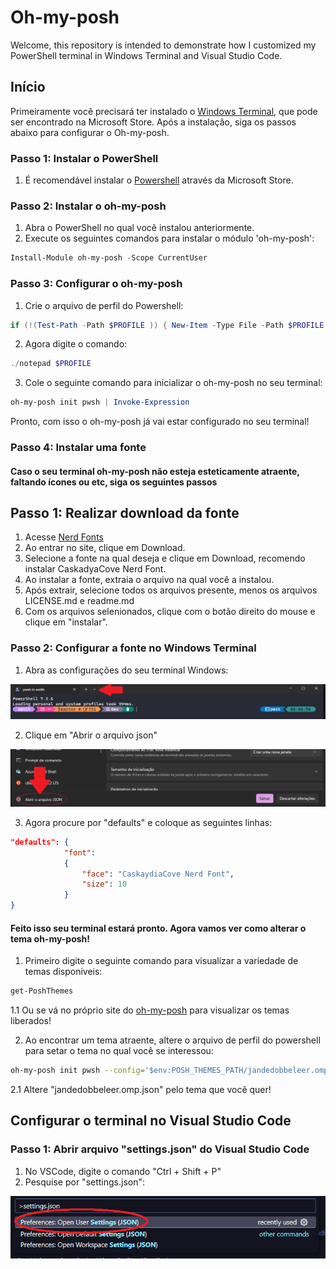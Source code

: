 # Oh-my-posh

Welcome, this repository is intended to demonstrate how I customized my PowerShell terminal in Windows Terminal and Visual Studio Code.

## Início

Primeiramente você precisará ter instalado o [Windows Terminal](https://aka.ms/terminal), que pode ser encontrado na Microsoft Store. Após a instalação, siga os passos abaixo para configurar o Oh-my-posh.

### Passo 1: Instalar o PowerShell

1. É recomendável instalar o [Powershell](https://apps.microsoft.com/store/detail/powershell/9MZ1SNWT0N5D?hl=pt-br&gl=br) através da Microsoft Store.

### Passo 2: Instalar o oh-my-posh

1. Abra o PowerShell no qual você instalou anteriormente.
2. Execute os seguintes comandos para instalar o módulo 'oh-my-posh':

```powershell
Install-Module oh-my-posh -Scope CurrentUser
```

### Passo 3: Configurar o oh-my-posh

1. Crie o arquivo de perfil do Powershell:

```powershell
if (!(Test-Path -Path $PROFILE )) { New-Item -Type File -Path $PROFILE -Force }
```
2. Agora digite o comando:

```powershell
./notepad $PROFILE
```

3. Cole o seguinte comando para inicializar o oh-my-posh no seu terminal:

```powershell
oh-my-posh init pwsh | Invoke-Expression
```

Pronto, com isso o oh-my-posh já vai estar configurado no seu terminal!

### Passo 4: Instalar uma fonte

#### Caso o seu terminal oh-my-posh não esteja esteticamente atraente, faltando ícones ou etc, siga os seguintes passos
## Passo 1: Realizar download da fonte

1. Acesse [Nerd Fonts](https://www.nerdfonts.com/)
2. Ao entrar no site, clique em Download.
3. Selecione a fonte na qual deseja e clique em Download, recomendo instalar CaskadyaCove Nerd Font.
4. Ao instalar a fonte, extraia o arquivo na qual você a instalou.
5. Após extrair, selecione todos os arquivos presente, menos os arquivos LICENSE.md e readme.md
6. Com os arquivos selenionados, clique com o botão direito do mouse e clique em "instalar".

### Passo 2: Configurar a fonte no Windows Terminal

1. Abra as configurações do seu terminal Windows:

![iamgem_config](https://github.com/CaioSmith/Oh-my-posh/blob/526d4acf8b55034183c80ee40b3cb97289017cda/image_git.png)

2. Clique em "Abrir o arquivo json"

![imagem_config](https://github.com/CaioSmith/Oh-my-posh/blob/b4d1013252249b50fc92ada0c07f1e289e23371b/image_config_pwsh.png)

3. Agora procure por "defaults" e coloque as seguintes linhas:

```json
"defaults": {
            "font": 
            {
                "face": "CaskaydiaCove Nerd Font",
                "size": 10
            }
}
```

#### Feito isso seu terminal estará pronto. Agora vamos ver como alterar o tema oh-my-posh!

1. Primeiro digite o seguinte comando para visualizar a variedade de temas disponiveis: 
```powershell
get-PoshThemes
```

1.1 Ou se vá no próprio site do [oh-my-posh](https://ohmyposh.dev/docs/themes) para visualizar os temas liberados!

2. Ao encontrar um tema atraente, altere o arquivo de perfil do powershell para setar o tema no qual você se interessou:
```bash
oh-my-posh init pwsh --config='$env:POSH_THEMES_PATH/jandedobbeleer.omp.json' | Invoke-Expression
```

2.1 Altere "jandedobbeleer.omp.json" pelo tema que você quer!

## Configurar o terminal no Visual Studio Code

### Passo 1: Abrir arquivo "settings.json" do Visual Studio Code

1. No VSCode, digite o comando "Ctrl + Shift + P"
2. Pesquise por "settings.json":

![Image_config_vscode](https://github.com/CaioSmith/Oh-my-posh/blob/ee638773a927f499e7a0be81f3bb8a132d3149bb/config_vscode.png)